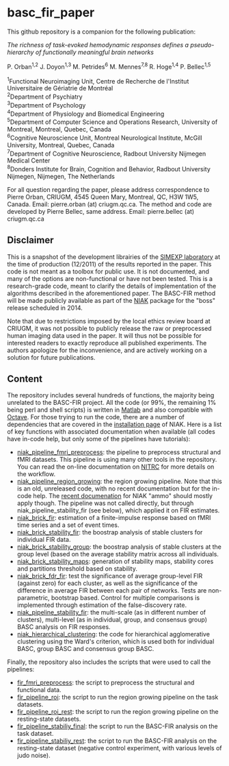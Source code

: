 basc_fir_paper
==============

This github repository is a companion for the following publication:

_The richness of task-evoked hemodynamic responses defines a pseudo-hierarchy of functionally meaningful brain networks_

P. Orban<sup>1,2</sup> J. Doyon<sup>1,3</sup> M. Petrides<sup>6</sup> M. Mennes<sup>7,8</sup> R. Hoge<sup>1,4</sup> P. Bellec<sup>1,5</sup>

  <sup>1</sup>Functional Neuroimaging Unit, Centre de Recherche de l'Institut Universitaire de Gériatrie de Montréal  
  <sup>2</sup>Department of Psychiatry  
  <sup>3</sup>Department of Psychology  
  <sup>4</sup>Department of Physiology and Biomedical Engineering  
  <sup>5</sup>Department of Computer Science and Operations Research, University of Montreal, Montreal, Quebec, Canada  
  <sup>6</sup>Cognitive Neuroscience Unit, Montreal Neurological Institute, McGill University, Montreal, Quebec, Canada  
  <sup>7</sup>Department of Cognitive Neuroscience, Radbout University Nijmegen Medical Center  
  <sup>8</sup>Donders Institute for Brain, Cognition and Behavior, Radbout University Nijmegen, Nijmegen, The Netherlands  

For all question regarding the paper, please address correspondence to Pierre Orban, CRIUGM, 4545 Queen Mary, Montreal, QC, H3W 1W5, Canada. Email: pierre.orban (at) criugm.qc.ca. The method and code are developed by Pierre Bellec, same address. Email: pierre.bellec (at) criugm.qc.ca

Disclaimer
----------

This is a snapshot of the development librairies of the [SIMEXP laboratory](http://www.simexp-lab.org) at the time of production (12/2011) of the results reported in the paper. This code is not meant as a toolbox for public use. It is not documented, and many of the options are non-functional or have not been tested. This is a research-grade code, meant to clarify the details of implementation of the algorithms described in the aforementioned paper. The BASC-FIR method will be made publicly available as part of the [NIAK](http://code.google.com/p/niak) package for the "boss" release scheduled in 2014.

Note that due to restrictions imposed by the local ethics review board at CRIUGM, it was not possible to publicly release the raw or preprocessed human imaging data used in the paper. It will thus not be possible for interested readers to exactly reproduce all published experiments. The authors apologize for the inconvenience, and are actively working on a solution for future publications.

Content
-------

The repository includes several hundreds of functions, the majority being unrelated to the BASC-FIR project. All the code (or 99%, the remaining 1% being perl and shell scripts) is written in [Matlab](http://www.mathworks.com/) and also compatible with [Octave](http://www.gnu.org/software/octave/). For those trying to run the code, there are a number of dependencies that are covered in the [installation page](http://www.nitrc.org/plugins/mwiki/index.php/niak:Installation) of NIAK. Here is a list of key functions with associated documentation when available (all codes have in-code help, but only some of the pipelines have tutorials):
  * [niak_pipeline_fmri_preprocess](niak-1233/pipeline/niak_pipeline_fmri_preprocess.m): the pipeline to preprocess structural and fMRI datasets. This pipeline is using many other tools in the repository. You can read the on-line documentation on [NITRC](http://www.nitrc.org/plugins/mwiki/index.php/niak:FmriPreprocessing064) for more details on the workflow.
  * [niak_pipeline_region_growing](basc-714M/pipeline/niak_pipeline_region_growing.m): the region growing pipeline. Note that this is an old, unreleased code, with no recent documentation but for the in-code help. The [recent documenation](http://www.nitrc.org/plugins/mwiki/index.php/niak:RegionGrowing) for NIAK "ammo" should mostly apply though. The pipeline was not called directly, but through niak_pipeline_stability_fir (see below), which applied it on FIR estimates.
  * [niak_brick_fir](basc-714M/bricks/basc/niak_brick_fir.m): estimation of a finite-impulse response based on fMRI time series and a set of event times. 
  * [niak_brick_stability_fir](basc-714M/bricks/basc/niak_brick_stability_fir.m): the boostrap analysis of stable clusters for individual FIR data.
  * [niak_brick_stability_group](basc-714M/bricks/basc/niak_brick_stability_group.m): the boostrap analysis of stable clusters at the group level (based on the average stability matrix across all individuals.
  * [niak_brick_stability_maps](basc-714M/bricks/basc/niak_brick_stability_maps.m): generation of stability maps, stability cores and partitions threshold based on stability.
  * [niak_brick_fdr_fir](basc-714M/bricks/basc/niak_brick_fdr_fir.m): test the significance of average group-level FIR (against zero) for each cluster, as well as the significance of the difference in average FIR between each pair of networks. Tests are non-parametric, bootstrap based. Control for multiple comparisons is implemented through estimation of the false-discovery rate.
  * [niak_pipeline_stability_fir](basc-714M/pipeline/niak_pipeline_stability_fir.m): the multi-scale (as in different number of clusters), multi-level (as in individual, group, and consensus group) BASC analysis on FIR responses.
  * [niak_hierarchical_clustering](niak-1233/commands/clustering/niak_hierarchical_clustering.m): the code for hierarchical agglomerative clustering using the Ward's criterion, which is used both for individual BASC, group BASC and consensus group BASC.
   
Finally, the repository also includes the scripts that were used to call the pipelines:
  * [fir_fmri_preprocess](scripts_analysis/fir_fmri_preprocess.m): the script to preprocess the structural and functional data.
  * [fir_pipeline_roi](scripts_analysis/fir_pipeline_roi.m): the script to run the region growing pipeline on the task datasets.
  * [fir_pipeline_roi_rest](scripts_analysis/fir_pipeline_roi_rest.m): the script to run the region growing pipeline on the resting-state datasets.
  * [fir_pipeline_stabiliy_final](scripts_analysis/fir_pipeline_stability_final.m): the script to run the BASC-FIR analysis on the task dataset.
  * [fir_pipeline_stabiliy_rest](scripts_analysis/fir_pipeline_stability_rest.m): the script to run the BASC-FIR analysis on the resting-state dataset (negative control experiment, with various levels of judo noise).
